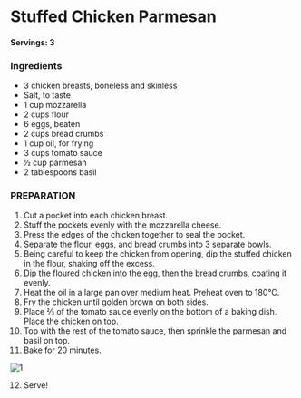 # Stuffed Chicken Parmesan

#### Servings: 3

### Ingredients 

* 3 chicken breasts, boneless and skinless
* Salt, to taste
* 1 cup mozzarella
* 2 cups flour
* 6 eggs, beaten
* 2 cups bread crumbs
* 1 cup oil, for frying
* 3 cups tomato sauce
* ½ cup parmesan
* 2 tablespoons basil

### PREPARATION

1. Cut a pocket into each chicken breast.
2. Stuff the pockets evenly with the mozzarella cheese.
3. Press the edges of the chicken together to seal the pocket.
4. Separate the flour, eggs, and bread crumbs into 3 separate bowls.
5. Being careful to keep the chicken from opening, dip the stuffed chicken in the flour, shaking off the excess.
6. Dip the floured chicken into the egg, then the bread crumbs, coating it evenly.
7. Heat the oil in a large pan over medium heat. Preheat oven to 180°C.
8. Fry the chicken until golden brown on both sides.
9. Place ⅔ of the tomato sauce evenly on the bottom of a baking dish. Place the chicken on top.
10. Top with the rest of the tomato sauce, then sprinkle the parmesan and basil on top.
11. Bake for 20 minutes.

![1](https://cloud.githubusercontent.com/assets/22593770/20465054/8bdee6e8-af4c-11e6-889d-108b50085e24.jpg)

12. Serve!
